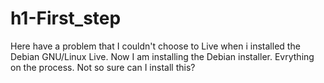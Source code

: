 # h1-First_step

Here have a problem that I couldn't choose to Live when i installed the Debian GNU/Linux Live.
Now I am installing the Debian installer. Evrything on the process. Not so sure can I install this? 
